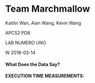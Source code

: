 # Team Marchmallow
Kaitlin Wan, Alan Wang, Kevin Wang

APCS2 PD8

LAB NUMERO UNO 

W 2018-03-14

#### What Does the Data Say?

#### EXECUTION TIME MEASUREMENTS:
